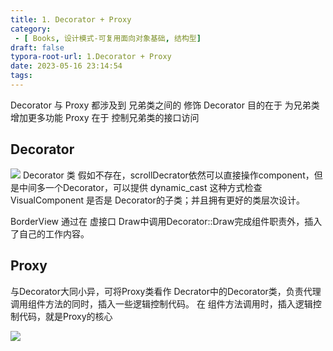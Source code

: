 ```yaml
---
title: 1. Decorator + Proxy
category:
 - [ Books, 设计模式-可复用面向对象基础, 结构型]
draft: false
typora-root-url: 1.Decorator + Proxy
date: 2023-05-16 23:14:54
tags:
---
```


 Decorator 与 Proxy 都涉及到 兄弟类之间的 修饰
 Decorator 目的在于 为兄弟类 增加更多功能
 Proxy 在于 控制兄弟类的接口访问

## Decorator 
![](2-1_Decorator_DM.png)
Decorator 类 假如不存在，scrollDecrator依然可以直接操作component，但是中间多一个Decorator，可以提供 dynamic_cast<Decorator> 这种方式检查VisualComponent 是否是 Decorator的子类；并且拥有更好的类层次设计。

BorderView 通过在 虚接口 Draw中调用Decorator::Draw完成组件职责外，插入了自己的工作内容。

## Proxy

与Decorator大同小异，可将Proxy类看作 Decrator中的Decorator类，负责代理 调用组件方法的同时，插入一些逻辑控制代码。
在 组件方法调用时，插入逻辑控制代码，就是Proxy的核心

![](2-1_Proxy_DM.png)
